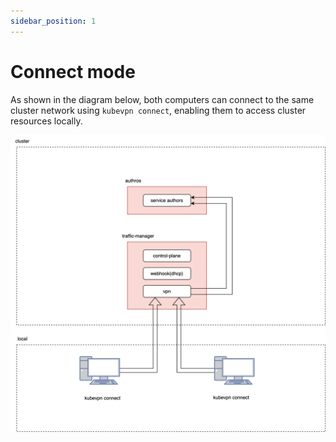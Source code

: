 ```yaml
---
sidebar_position: 1
---
```


# Connect mode

As shown in the diagram below, both computers can connect to the same cluster network using `kubevpn connect`, enabling
them to access cluster resources locally.

![connect.svg](connect.svg)